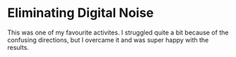 # Eliminating Digital Noise
This was one of my favourite activites. I struggled quite a bit because of the confusing directions, but I overcame it and was super happy with the results.
